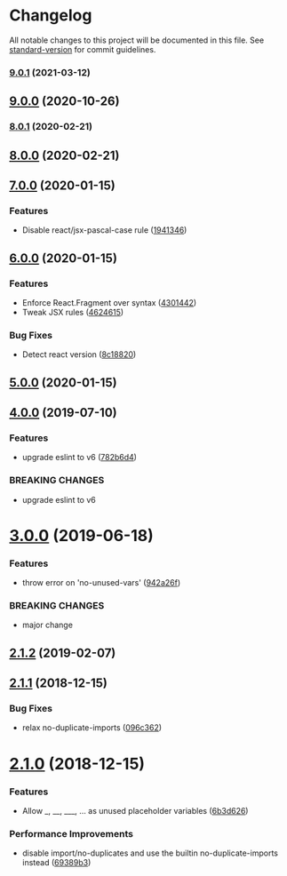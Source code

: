# Changelog

All notable changes to this project will be documented in this file. See [standard-version](https://github.com/conventional-changelog/standard-version) for commit guidelines.

### [9.0.1](https://github.com/whatever-company/eslint-config-elium/compare/v9.0.0...v9.0.1) (2021-03-12)

## [9.0.0](https://github.com/whatever-company/eslint-config-elium/compare/v8.0.1...v9.0.0) (2020-10-26)

### [8.0.1](https://github.com/whatever-company/eslint-config-elium/compare/v8.0.0...v8.0.1) (2020-02-21)



## [8.0.0](https://github.com/whatever-company/eslint-config-elium/compare/v7.0.0...v8.0.0) (2020-02-21)



## [7.0.0](https://gitlab.com/elium/product/eslint-config-elium/compare/v6.0.0...v7.0.0) (2020-01-15)


### Features

* Disable react/jsx-pascal-case rule ([1941346](https://gitlab.com/elium/product/eslint-config-elium/commit/194134668cdece394de2e1fefb4e924afbdb7016))

## [6.0.0](https://gitlab.com/elium/product/eslint-config-elium/compare/v5.0.0...v6.0.0) (2020-01-15)


### Features

* Enforce React.Fragment over syntax ([4301442](https://gitlab.com/elium/product/eslint-config-elium/commit/430144292e5fccf256135d99ba67b737d8a51829))
* Tweak JSX rules ([4624615](https://gitlab.com/elium/product/eslint-config-elium/commit/46246157d415438d65040a99e5570df1958aa27c))


### Bug Fixes

* Detect react version ([8c18820](https://gitlab.com/elium/product/eslint-config-elium/commit/8c1882010780453bdd70dbfb4ea4fa7972083725))

## [5.0.0](https://gitlab.com/elium/product/eslint-config-elium/compare/v4.0.0...v5.0.0) (2020-01-15)

## [4.0.0](https://gitlab.com/elium/product/eslint-config-elium/compare/v3.0.0...v4.0.0) (2019-07-10)


### Features

* upgrade eslint to v6 ([782b6d4](https://gitlab.com/elium/product/eslint-config-elium/commit/782b6d4))


### BREAKING CHANGES

* upgrade eslint to v6



# [3.0.0](https://gitlab.com/elium/product/eslint-config-elium/compare/v2.2.1...v3.0.0) (2019-06-18)


### Features

* throw error on 'no-unused-vars' ([942a26f](https://gitlab.com/elium/product/eslint-config-elium/commit/942a26f))


### BREAKING CHANGES

* major change



<a name="2.1.2"></a>
## [2.1.2](https://gitlab.com/elium/product/eslint-config-elium/compare/v2.1.1...v2.1.2) (2019-02-07)



<a name="2.1.1"></a>
## [2.1.1](https://gitlab.com/elium/product/eslint-config-elium/compare/v2.1.0...v2.1.1) (2018-12-15)


### Bug Fixes

* relax no-duplicate-imports ([096c362](https://gitlab.com/elium/product/eslint-config-elium/commit/096c362))



<a name="2.1.0"></a>
# [2.1.0](https://gitlab.com/elium/product/eslint-config-elium/compare/v2.0.2...v2.1.0) (2018-12-15)


### Features

* Allow _, __, ___, ... as unused placeholder variables ([6b3d626](https://gitlab.com/elium/product/eslint-config-elium/commit/6b3d626))


### Performance Improvements

* disable import/no-duplicates and use the builtin no-duplicate-imports instead ([69389b3](https://gitlab.com/elium/product/eslint-config-elium/commit/69389b3))
